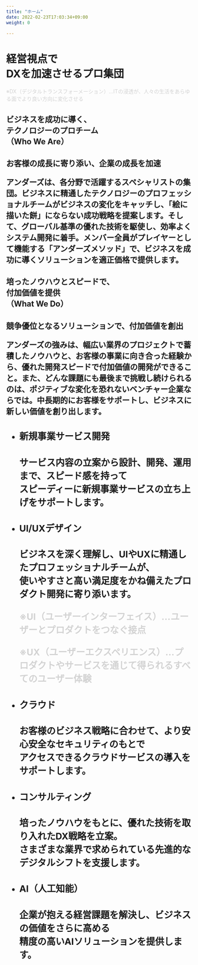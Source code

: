 ```yaml
---
title: "ホーム"
date: 2022-02-23T17:03:34+09:00
weight: 0
 
---
```


<div class="mb-96">

<h1 class="text-3xl lg:text-7xl font-black mb-8">経営視点で<br class="hidden lg:block">DXを加速させるプロ集団</h1>

<font class="text-xs lg:text-base" color="lightgray">※DX（デジタルトランスフォーメーション）…ITの浸透が、人々の生活をあらゆる面でより良い方向に変化させる</font>  

</div>

<div class="mb-72">

<h2 class="text-2xl lg:text-5xl font-extrabold">ビジネスを成功に導く、<br class="hidden lg:block">テクノロジーのプロチーム<br>（Who We Are）<h2>

<p class="text-xl lg:text-4xl font-bold mt-20 mb-10">お客様の成長に寄り添い、企業の成長を加速</p>

<p class="lg:w-11/12">アンダーズは、各分野で活躍するスペシャリストの集団。ビジネスに精通したテクノロジーのプロフェッショナルチームがビジネスの変化をキャッチし、「絵に描いた餅」にならない成功戦略を提案します。そして、グローバル基準の優れた技術を駆使し、効率よくシステム開発に着手。メンバー全員がプレイヤーとして機能する「アンダーズメソッド」で、ビジネスを成功に導くソリューションを適正価格で提供します。</p>

</div>

<div class="mb-40">

<h2 class="text-2xl lg:text-5xl font-extrabold">培ったノウハウとスピードで、<br>付加価値を提供<br>（What We Do）<h2>

<p class="text-xl lg:text-4xl font-bold mt-20 mb-10">競争優位となるソリューションで、付加価値を創出</p>

<p class="lg:w-11/12">アンダーズの強みは、幅広い業界のプロジェクトで蓄積したノウハウと、お客様の事業に向き合った経験から、優れた開発スピードで付加価値の開発ができること。また、どんな課題にも最後まで挑戦し続けられるのは、ポジティブな変化を恐れないベンチャー企業ならでは。中長期的にお客様をサポートし、ビジネスに新しい価値を創り出します。</p>

<ul class="mt-40">

<li class="mb-16">

<h3 class="taxt-xl lg:text-3xl font-bold">新規事業サービス開発<h3>
<p class="my-4 lg:w-11/12">サービス内容の立案から設計、開発、運用まで、スピード感を持って<br class="hidden lg:block">スピーディーに新規事業サービスの立ち上げをサポートします。</p>

</li>

<li class="mb-16">

<h3 class="taxt-xl lg:text-3xl font-bold">UI/UXデザイン<h3>
<p class="my-4 lg:w-11/12">ビジネスを深く理解し、UIやUXに精通したプロフェッショナルチームが、<br class="hidden lg:block">使いやすさと高い満足度をかね備えたプロダクト開発に寄り添います。</p>  

 <font class="text-xs lg:text-base" color="lightgray">※UI（ユーザーインターフェイス）…ユーザーとプロダクトをつなぐ接点</font> 

 <font class="text-xs lg:text-base" color="lightgray">※UX（ユーザーエクスペリエンス）…プロダクトやサービスを通じて得られるすべてのユーザー体験</font>

</li>

<li class="mb-16">

<h3 class="taxt-xl lg:text-3xl font-bold">クラウド<h3>
<p class="my-4 lg:w-11/12">お客様のビジネス戦略に合わせて、より安心安全なセキュリティのもとで<br class="hidden lg:block">アクセスできるクラウドサービスの導入をサポートします。</p>

</li>

<li class="mb-16">

<h3 class="taxt-xl lg:text-3xl font-bold">コンサルティング<h3>
<p class="my-4 lg:w-11/12">培ったノウハウをもとに、優れた技術を取り入れたDX戦略を立案。<br class="hidden lg:block"> さまざまな業界で求められている先進的なデジタルシフトを支援します。</p>

</li>

<li>

<h3 class="taxt-xl lg:text-3xl font-bold">AI（人工知能）<h3>
<p class="my-4 lg:w-11/12">企業が抱える経営課題を解決し、ビジネスの価値をさらに高める<br class="hidden lg:block">精度の高いAIソリューションを提供します。</p>

</li>

</ul>

</div>